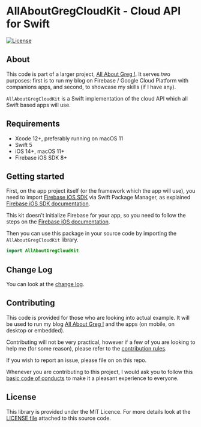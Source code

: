 # AllAboutGregCloudKit - Cloud API for Swift

[![License](https://img.shields.io/badge/License-MIT-blue.svg)](LICENSE)

## About

This code is part of a larger project, [All About Greg !](https://allaboutgreg.net). It serves two purposes: first is to run my blog on Firebase / Google Cloud Platform with companions apps, and second, to showcase my skills (if I have any).

`AllAboutGregCloudKit` is a Swift implementation of the cloud API which all Swift based apps will use.

## Requirements

- Xcode 12+, preferably running on macOS 11
- Swift 5
- iOS 14+, macOS 11+
- Firebase iOS SDK 8+

## Getting started

First, on the app project itself (or the framework which the app will use), you need to import [Firebase iOS SDK](https://github.com/firebase/firebase-ios-sdk) via Swift Package Manager, as explained [Firebase iOS SDK documentation](https://firebase.google.com/docs/ios/swift-package-manager?authuser=0).

This kit doesn't initialize Firebase for your app, so you need to follow the steps on the [Firebase iOS documentation](https://firebase.google.com/docs/ios/setup?authuser=0).

Then you can use this package in your source code by importing the `AllAboutGregCloudKit` library.

```swift
import AllAboutGregCloudKit
```

## Change Log

You can look at the [change log](CHANGE_LOG.md).

## Contributing

This code is provided for those who are looking into actual example. It will be used to run my blog [All About Greg !](https://allaboutgreg.net) and the apps (on mobile, on desktop or embedded).

Contributing will not be very practical, however if a few of you are looking to help me (for some reason), please refer to the [contribution rules](CONTRIBUTING.md).

If you wish to report an issue, please file on on this repo.

Whenever you are contributing to this project, I would ask you to follow this [basic code of conducts](CODE_OF_CONDUCT.md) to make it a pleasant experience to everyone.

## License

This library is provided under the MIT Licence. For more details look at the [LICENSE file](LICENSE) attached to this source code.
